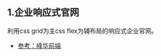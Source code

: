 ## 1.企业响应式官网
利用css grid为主css flex为辅布局的响应式企业官网。

* [参考：峰华前端](https://www.bilibili.com/video/BV117411n7R1 "从零制作响应式网站")